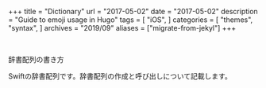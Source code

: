 +++
title = "Dictionary"
url = "2017-05-02"
date = "2017-05-02"
description = "Guide to emoji usage in Hugo"
tags = [
    "iOS",
]
categories = [
    "themes",
    "syntax",
]
archives = "2019/09"
aliases = ["migrate-from-jekyl"]
+++



<br>

辞書配列の書き方

Swiftの辞書配列です。辞書配列の作成と呼び出しについて記載します。

<script src="https://gist.github.com/O-Junpei/02421a9e6c9b5d6c368b3c3f2e929c6c.js"></script>
